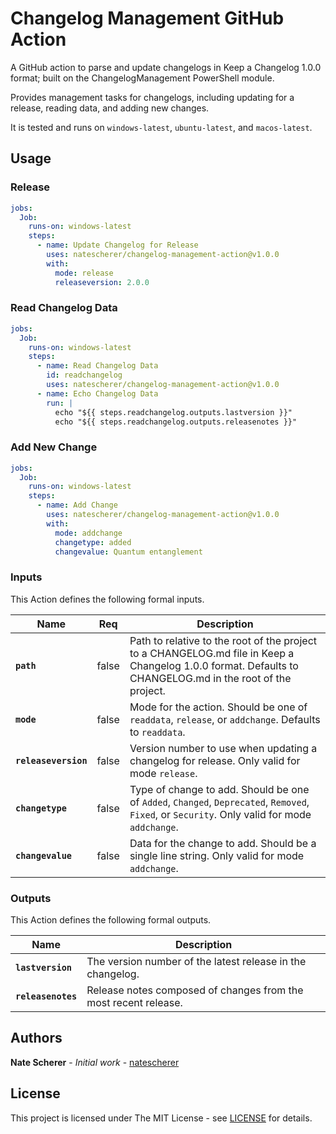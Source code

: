 # Changelog Management GitHub Action

A GitHub action to parse and update changelogs in Keep a Changelog 1.0.0 format; built on the ChangelogManagement PowerShell module.

Provides management tasks for changelogs, including updating for a release, reading data, and adding new changes.

It is tested and runs on `windows-latest`, `ubuntu-latest`, and `macos-latest`.

## Usage

### Release

```yaml
jobs:
  Job:
    runs-on: windows-latest
    steps:
      - name: Update Changelog for Release
        uses: natescherer/changelog-management-action@v1.0.0
        with:
          mode: release
          releaseversion: 2.0.0
```

### Read Changelog Data

```yaml
jobs:
  Job:
    runs-on: windows-latest
    steps:
      - name: Read Changelog Data
        id: readchangelog
        uses: natescherer/changelog-management-action@v1.0.0
      - name: Echo Changelog Data
        run: |
          echo "${{ steps.readchangelog.outputs.lastversion }}"
          echo "${{ steps.readchangelog.outputs.releasenotes }}"
```

### Add New Change

```yaml
jobs:
  Job:
    runs-on: windows-latest
    steps:
      - name: Add Change
        uses: natescherer/changelog-management-action@v1.0.0
        with:
          mode: addchange
          changetype: added
          changevalue: Quantum entanglement
```

### Inputs

This Action defines the following formal inputs.

| Name | Req | Description
|-|-|-|
| **`path`** | false | Path to relative to the root of the project to a CHANGELOG.md file in Keep a Changelog 1.0.0 format. Defaults to CHANGELOG.md in the root of the project.
| **`mode`** | false | Mode for the action. Should be one of `readdata`, `release`, or `addchange`. Defaults to `readdata`.
| **`releaseversion`** | false | Version number to use when updating a changelog for release. Only valid for mode `release`.
| **`changetype`** | false | Type of change to add. Should be one of `Added`, `Changed`, `Deprecated`, `Removed`, `Fixed`, or `Security`. Only valid for mode `addchange`.
| **`changevalue`** | false | Data for the change to add. Should be a single line string.  Only valid for mode `addchange`.

### Outputs

This Action defines the following formal outputs.

| Name | Description
|-|-|
| **`lastversion`** | The version number of the latest release in the changelog.
| **`releasenotes`** | Release notes composed of changes from the most recent release.

## Authors

**Nate Scherer** - *Initial work* - [natescherer](https://github.com/natescherer)

## License

This project is licensed under The MIT License - see [LICENSE](LICENSE) for details.
